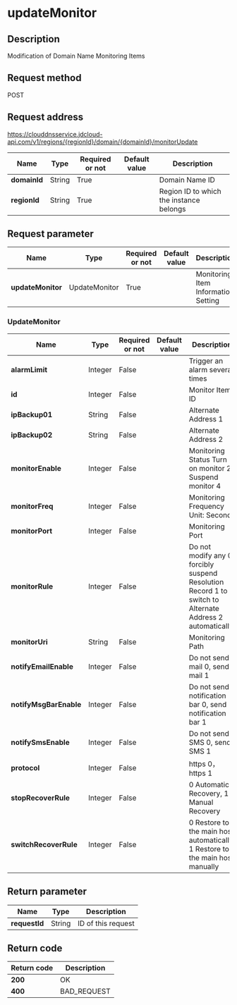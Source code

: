# updateMonitor


## Description
Modification of Domain Name Monitoring Items

## Request method
POST

## Request address
https://clouddnsservice.jdcloud-api.com/v1/regions/{regionId}/domain/{domainId}/monitorUpdate

|Name|Type|Required or not|Default value|Description|
|---|---|---|---|---|
|**domainId**|String|True||Domain Name ID|
|**regionId**|String|True||Region ID to which the instance belongs|

## Request parameter
|Name|Type|Required or not|Default value|Description|
|---|---|---|---|---|
|**updateMonitor**|UpdateMonitor|True||Monitoring Item Information Setting|

### UpdateMonitor
|Name|Type|Required or not|Default value|Description|
|---|---|---|---|---|
|**alarmLimit**|Integer|False||Trigger an alarm several times|
|**id**|Integer|False||Monitor Item ID|
|**ipBackup01**|String|False||Alternate Address 1|
|**ipBackup02**|String|False||Alternate Address 2|
|**monitorEnable**|Integer|False||Monitoring Status  Turn on monitor 2, Suspend monitor 4|
|**monitorFreq**|Integer|False||Monitoring Frequency  Unit: Second|
|**monitorPort**|Integer|False||Monitoring Port|
|**monitorRule**|Integer|False||Do not modify any 0, forcibly suspend Resolution Record 1 to switch to Alternate Address 2 automatically|
|**monitorUri**|String|False||Monitoring Path|
|**notifyEmailEnable**|Integer|False||Do not send mail 0, send mail 1|
|**notifyMsgBarEnable**|Integer|False||Do not send notification bar 0, send notification bar 1|
|**notifySmsEnable**|Integer|False||Do not send SMS 0, send SMS 1|
|**protocol**|Integer|False||https 0，https 1|
|**stopRecoverRule**|Integer|False||0 Automatic Recovery, 1 Manual Recovery|
|**switchRecoverRule**|Integer|False||0 Restore to the main host automatically, 1 Restore to the main host manually|

## Return parameter
|Name|Type|Description|
|---|---|---|
|**requestId**|String|ID of this request|



## Return code
|Return code|Description|
|---|---|
|**200**|OK|
|**400**|BAD_REQUEST|
